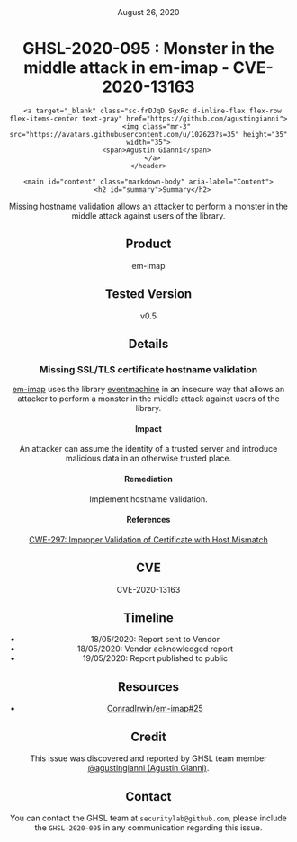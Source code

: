 <header class="post-header d-block mb-6">
      <div class="date text-mono f5 my-3">August 26, 2020</div>
      <h1 class="my-2 h00-mktg lh-condensed">GHSL-2020-095 : Monster in the middle attack in em-imap - CVE-2020-13163</h1>

      
      
      
      
      

      

      <a target="_blank" class="sc-frDJqD SgxRc d-inline-flex flex-row flex-items-center text-gray" href="https://github.com/agustingianni">
        <img class="mr-3" src="https://avatars.githubusercontent.com/u/102623?s=35" height="35" width="35">
        <span>Agustin Gianni</span>
      </a>
    </header>

    <main id="content" class="markdown-body" aria-label="Content">
      <h2 id="summary">Summary</h2>

<p>Missing hostname validation allows an attacker to perform a monster in the middle attack against users of the library.</p>

<h2 id="product">Product</h2>

<p>em-imap</p>

<h2 id="tested-version">Tested Version</h2>

<p>v0.5</p>

<h2 id="details">Details</h2>

<h3 id="missing-ssltls-certificate-hostname-validation">Missing SSL/TLS certificate hostname validation</h3>

<p><a href="https://github.com/ConradIrwin/em-imap">em-imap</a> uses the library <a href="https://github.com/eventmachine/eventmachine">eventmachine</a> in an insecure way that allows an attacker to perform a monster in the middle attack against users of the library.</p>

<h4 id="impact">Impact</h4>

<p>An attacker can assume the identity of a trusted server and introduce malicious data in an otherwise trusted place.</p>

<h4 id="remediation">Remediation</h4>

<p>Implement hostname validation.</p>

<h4 id="references">References</h4>

<p><a href="https://cwe.mitre.org/data/definitions/297.html">CWE-297: Improper Validation of Certificate with Host Mismatch</a></p>

<h2 id="cve">CVE</h2>

<p>CVE-2020-13163</p>

<h2 id="timeline">Timeline</h2>
<ul>
  <li>18/05/2020: Report sent to Vendor</li>
  <li>18/05/2020: Vendor acknowledged report</li>
  <li>19/05/2020: Report published to public</li>
</ul>

<h2 id="resources">Resources</h2>
<ul>
  <li><a href="https://github.com/ConradIrwin/em-imap/issues/25">ConradIrwin/em-imap#25</a></li>
</ul>

<h2 id="credit">Credit</h2>

<p>This issue was discovered and reported by GHSL team member <a href="https://github.com/agustingianni">@agustingianni (Agustin Gianni)</a>.</p>

<h2 id="contact">Contact</h2>

<p>You can contact the GHSL team at <code class="language-plaintext highlighter-rouge">securitylab@github.com</code>, please include the <code class="language-plaintext highlighter-rouge">GHSL-2020-095</code> in any communication regarding this issue.</p>

    
